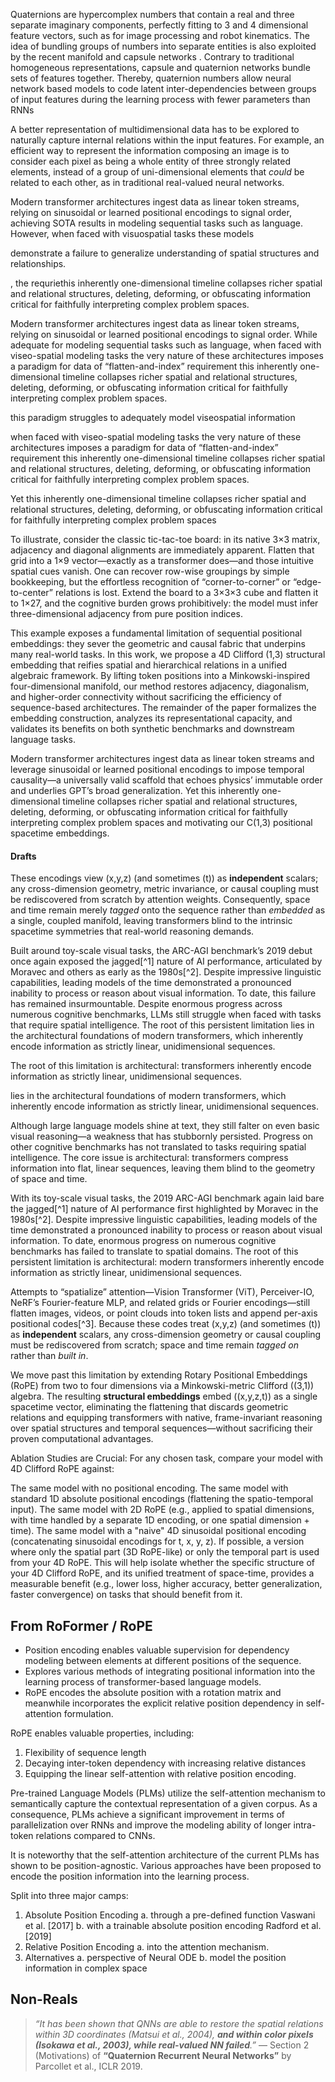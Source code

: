 Quaternions are hypercomplex numbers that contain a real and three
separate imaginary components, perfectly fitting to $`3`$ and $`4`$
dimensional feature vectors, such as for image processing and robot
kinematics. The idea of bundling groups of numbers into separate
entities is also exploited by the recent manifold and capsule networks .
Contrary to traditional homogeneous representations, capsule and
quaternion networks bundle sets of features together. Thereby,
quaternion numbers allow neural network based models to code latent
inter-dependencies between groups of input features during the learning
process with fewer parameters than RNNs


A better representation of multidimensional data has to
be explored to naturally capture internal relations within the input
features. For example, an efficient way to represent the information
composing an image is to consider each pixel as being a whole entity of
three strongly related elements, instead of a group of uni-dimensional
elements that *could* be related to each other, as in traditional
real-valued neural networks.


Modern transformer architectures ingest data as linear token streams, relying on sinusoidal or learned positional encodings to signal order, achieving SOTA results in modeling sequential tasks such as language. However, when faced with visuospatial tasks these models 


demonstrate a failure to generalize understanding of spatial structures and relationships.


, the requriethis inherently one-dimensional timeline collapses richer spatial and relational structures, deleting, deforming, or obfuscating information critical for faithfully interpreting complex problem spaces.



Modern transformer architectures ingest data as linear token streams, relying on sinusoidal or learned positional encodings to signal order. While adequate for modeling sequential tasks such as language, when faced with viseo-spatial modeling tasks the very nature of these architectures imposes a paradigm for data of  “flatten-and-index” requirement this inherently one-dimensional timeline collapses richer spatial and relational structures, deleting, deforming, or obfuscating information critical for faithfully interpreting complex problem spaces.


this paradigm struggles to adequately model viseospatial information 


when faced with viseo-spatial modeling tasks the very nature of these architectures imposes a paradigm for data of  “flatten-and-index” requirement this inherently one-dimensional timeline collapses richer spatial and relational structures, deleting, deforming, or obfuscating information critical for faithfully interpreting complex problem spaces.



Yet this inherently one-dimensional timeline collapses richer spatial and relational structures, deleting, deforming, or obfuscating information critical for faithfully interpreting complex problem spaces


To illustrate, consider the classic tic-tac-toe board: in its native 3×3 matrix, adjacency and diagonal alignments are immediately apparent. Flatten that grid into a 1×9 vector—exactly as a transformer does—and those intuitive spatial cues vanish. One can recover row-wise groupings by simple bookkeeping, but the effortless recognition of “corner-to-corner” or “edge-to-center” relations is lost. Extend the board to a 3×3×3 cube and flatten it to 1×27, and the cognitive burden grows prohibitively: the model must infer three-dimensional adjacency from pure position indices.

This example exposes a fundamental limitation of sequential positional embeddings: they sever the geometric and causal fabric that underpins many real-world tasks. In this work, we propose a 4D Clifford (1,3) structural embedding that reifies spatial and hierarchical relations in a unified algebraic framework. By lifting token positions into a Minkowski-inspired four-dimensional manifold, our method restores adjacency, diagonalism, and higher-order connectivity without sacrificing the efficiency of sequence-based architectures. The remainder of the paper formalizes the embedding construction, analyzes its representational capacity, and validates its benefits on both synthetic benchmarks and downstream language tasks.


Modern transformer architectures ingest data as linear token streams and leverage sinusoidal or learned positional encodings to impose temporal causality—a universally valid scaffold that echoes physics’ immutable order and underlies GPT’s broad generalization. Yet this inherently one-dimensional timeline collapses richer spatial and relational structures, deleting, deforming, or obfuscating information critical for faithfully interpreting complex problem spaces and motivating our C(1,3) positional spacetime embeddings.


#### Drafts

These encodings view \(x,y,z\) (and sometimes \(t\)) as **independent** scalars; any cross-dimension geometry, metric invariance, or causal coupling must be rediscovered from scratch by attention weights. Consequently, space and time remain merely *tagged* onto the sequence rather than *embedded* as a single, coupled manifold, leaving transformers blind to the intrinsic spacetime symmetries that real-world reasoning demands.


Built around toy-scale visual tasks, the ARC-AGI benchmark’s 2019 debut once again exposed the jagged[^1] nature of AI performance, articulated by Moravec and others as early as the 1980s[^2]. Despite impressive linguistic capabilities, leading models of the time demonstrated a pronounced inability to process or reason about visual information. To date, this failure has remained insurmountable. Despite enormous progress across numerous cognitive benchmarks, LLMs still struggle when faced with tasks that require spatial intelligence. The root of this persistent limitation lies in the architectural foundations of modern transformers, which inherently encode information as strictly linear, unidimensional sequences. 

The root of this limitation is architectural: transformers inherently encode information as strictly linear, unidimensional sequences.

lies in the architectural foundations of modern transformers, which inherently encode information as strictly linear, unidimensional sequences.

Although large language models shine at text, they still falter on even basic visual reasoning—a weakness that has stubbornly persisted. Progress on other cognitive benchmarks has not translated to tasks requiring spatial intelligence. The core issue is architectural: transformers compress information into flat, linear sequences, leaving them blind to the geometry of space and time.


With its toy-scale visual tasks, the 2019 ARC-AGI benchmark again laid bare the jagged[^1] nature of AI performance first highlighted by Moravec in the 1980s[^2]. Despite impressive linguistic capabilities, leading models of the time demonstrated a pronounced inability to process or reason about visual information. To date, enormous progress on numerous cognitive benchmarks has failed to translate to spatial domains. The root of this persistent limitation is architectural: modern transformers inherently encode information as strictly linear, unidimensional sequences.

Attempts to “spatialize” attention—Vision Transformer (ViT), Perceiver-IO, NeRF’s Fourier-feature MLP, and related grids or Fourier encodings—still flatten images, videos, or point clouds into token lists and append per-axis positional codes[^3]. Because these codes treat \(x,y,z\) (and sometimes \(t\)) as **independent** scalars, any cross-dimension geometry or causal coupling must be rediscovered from scratch; space and time remain *tagged on* rather than *built in*.

We move past this limitation by extending Rotary Positional Embeddings (RoPE) from two to four dimensions via a Minkowski-metric Clifford \((3,1)\) algebra. The resulting **structural embeddings** embed \((x,y,z,t)\) as a single spacetime vector, eliminating the flattening that discards geometric relations and equipping transformers with native, frame-invariant reasoning over spatial structures and temporal sequences—without sacrificing their proven computational advantages.


Ablation Studies are Crucial: For any chosen task, compare your model with 4D Clifford RoPE against:

The same model with no positional encoding.
The same model with standard 1D absolute positional encodings (flattening the spatio-temporal input).
The same model with 2D RoPE (e.g., applied to spatial dimensions, with time handled by a separate 1D encoding, or one spatial dimension + time).
The same model with a "naive" 4D sinusoidal positional encoding (concatenating sinusoidal encodings for t, x, y, z).
If possible, a version where only the spatial part (3D RoPE-like) or only the temporal part is used from your 4D RoPE. This will help isolate whether the specific structure of your 4D Clifford RoPE, and its unified treatment of space-time, provides a measurable benefit (e.g., lower loss, higher accuracy, better generalization, faster convergence) on tasks that should benefit from it.


## From RoFormer / RoPE

- Position encoding enables valuable supervision for dependency modeling between elements at different positions of the sequence.
- Explores various methods of integrating positional information into the learning process of transformer-based language models.
- RoPE encodes the absolute position with a rotation matrix and meanwhile incorporates the explicit relative position dependency in self-attention formulation.

RoPE enables valuable properties, including:

1. Flexibility of sequence length
2. Decaying inter-token dependency with increasing relative distances
3. Equipping the linear self-attention with relative position encoding.

Pre-trained Language Models (PLMs) utilize the self-attention mechanism to semantically capture the contextual representation of a given corpus. As a consequence, PLMs achieve a significant improvement in terms of parallelization over RNNs and improve the modeling ability of longer intra-token relations compared to CNNs.

It is noteworthy that the self-attention architecture of the current PLMs has shown to be position-agnostic. Various approaches have been proposed to encode the position information into the learning process.

Split into three major camps:

1. Absolute Position Encoding
     a. through a pre-defined function Vaswani et al. [2017]
     b. with a trainable absolute position encoding Radford et al. [2019]
2. Relative Position Encoding
     a. into the attention mechanism.
3. Alternatives
     a. perspective of Neural ODE
     b. model the position information in complex space


## Non-Reals

> *“It has been shown that QNNs are able to restore the spatial relations within 3D coordinates (Matsui et al., 2004), **and within color pixels (Isokawa et al., 2003), while real-valued NN failed**.”* — Section 2 (Motivations) of **“Quaternion Recurrent Neural Networks”** by Parcollet et al., ICLR 2019. 